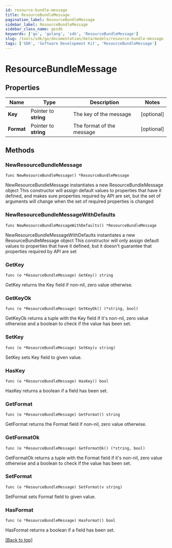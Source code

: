 ```yaml
---
id: resource-bundle-message
title: ResourceBundleMessage
pagination_label: ResourceBundleMessage
sidebar_label: ResourceBundleMessage
sidebar_class_name: gosdk
keywords: ['go', 'golang', 'sdk', 'ResourceBundleMessage'] 
slug: /tools/sdk/go/documentation/beta/models/resource-bundle-message
tags: ['SDK', 'Software Development Kit', 'ResourceBundleMessage']
---
```


# ResourceBundleMessage

## Properties

Name | Type | Description | Notes
------------ | ------------- | ------------- | -------------
**Key** | Pointer to **string** | The key of the message | [optional] 
**Format** | Pointer to **string** | The format of the message | [optional] 

## Methods

### NewResourceBundleMessage

`func NewResourceBundleMessage() *ResourceBundleMessage`

NewResourceBundleMessage instantiates a new ResourceBundleMessage object
This constructor will assign default values to properties that have it defined,
and makes sure properties required by API are set, but the set of arguments
will change when the set of required properties is changed

### NewResourceBundleMessageWithDefaults

`func NewResourceBundleMessageWithDefaults() *ResourceBundleMessage`

NewResourceBundleMessageWithDefaults instantiates a new ResourceBundleMessage object
This constructor will only assign default values to properties that have it defined,
but it doesn't guarantee that properties required by API are set

### GetKey

`func (o *ResourceBundleMessage) GetKey() string`

GetKey returns the Key field if non-nil, zero value otherwise.

### GetKeyOk

`func (o *ResourceBundleMessage) GetKeyOk() (*string, bool)`

GetKeyOk returns a tuple with the Key field if it's non-nil, zero value otherwise
and a boolean to check if the value has been set.

### SetKey

`func (o *ResourceBundleMessage) SetKey(v string)`

SetKey sets Key field to given value.

### HasKey

`func (o *ResourceBundleMessage) HasKey() bool`

HasKey returns a boolean if a field has been set.

### GetFormat

`func (o *ResourceBundleMessage) GetFormat() string`

GetFormat returns the Format field if non-nil, zero value otherwise.

### GetFormatOk

`func (o *ResourceBundleMessage) GetFormatOk() (*string, bool)`

GetFormatOk returns a tuple with the Format field if it's non-nil, zero value otherwise
and a boolean to check if the value has been set.

### SetFormat

`func (o *ResourceBundleMessage) SetFormat(v string)`

SetFormat sets Format field to given value.

### HasFormat

`func (o *ResourceBundleMessage) HasFormat() bool`

HasFormat returns a boolean if a field has been set.


[[Back to top]](#) 


